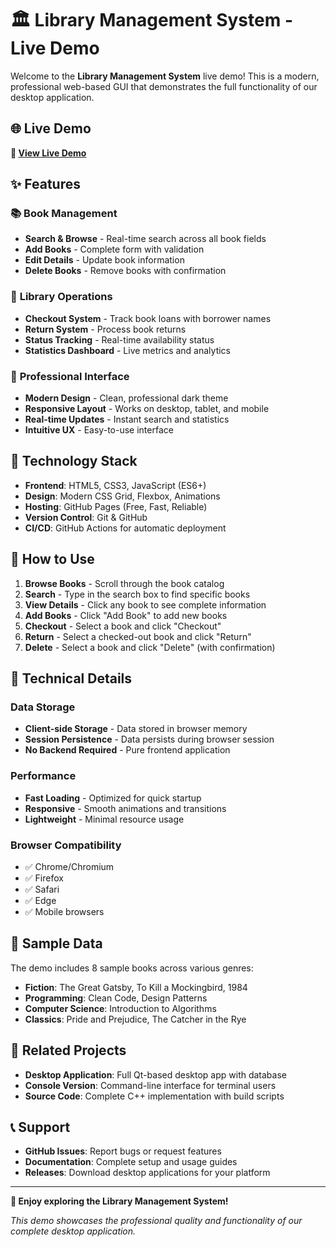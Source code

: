 # 🏛️ Library Management System - Live Demo

Welcome to the **Library Management System** live demo! This is a modern, professional web-based GUI that demonstrates the full functionality of our desktop application.

## 🌐 **Live Demo**

**🔗 [View Live Demo](https://konaduprince26.github.io/CODSOFT-c-/)**

## ✨ **Features**

### 📚 **Book Management**
- **Search & Browse** - Real-time search across all book fields
- **Add Books** - Complete form with validation
- **Edit Details** - Update book information
- **Delete Books** - Remove books with confirmation

### 📖 **Library Operations**
- **Checkout System** - Track book loans with borrower names
- **Return System** - Process book returns
- **Status Tracking** - Real-time availability status
- **Statistics Dashboard** - Live metrics and analytics

### 🎨 **Professional Interface**
- **Modern Design** - Clean, professional dark theme
- **Responsive Layout** - Works on desktop, tablet, and mobile
- **Real-time Updates** - Instant search and statistics
- **Intuitive UX** - Easy-to-use interface

## 🚀 **Technology Stack**

- **Frontend**: HTML5, CSS3, JavaScript (ES6+)
- **Design**: Modern CSS Grid, Flexbox, Animations
- **Hosting**: GitHub Pages (Free, Fast, Reliable)
- **Version Control**: Git & GitHub
- **CI/CD**: GitHub Actions for automatic deployment

## 📱 **How to Use**

1. **Browse Books** - Scroll through the book catalog
2. **Search** - Type in the search box to find specific books
3. **View Details** - Click any book to see complete information
4. **Add Books** - Click "Add Book" to add new books
5. **Checkout** - Select a book and click "Checkout"
6. **Return** - Select a checked-out book and click "Return"
7. **Delete** - Select a book and click "Delete" (with confirmation)

## 🔧 **Technical Details**

### **Data Storage**
- **Client-side Storage** - Data stored in browser memory
- **Session Persistence** - Data persists during browser session
- **No Backend Required** - Pure frontend application

### **Performance**
- **Fast Loading** - Optimized for quick startup
- **Responsive** - Smooth animations and transitions
- **Lightweight** - Minimal resource usage

### **Browser Compatibility**
- ✅ Chrome/Chromium
- ✅ Firefox
- ✅ Safari
- ✅ Edge
- ✅ Mobile browsers

## 🌟 **Sample Data**

The demo includes 8 sample books across various genres:
- **Fiction**: The Great Gatsby, To Kill a Mockingbird, 1984
- **Programming**: Clean Code, Design Patterns
- **Computer Science**: Introduction to Algorithms
- **Classics**: Pride and Prejudice, The Catcher in the Rye

## 🔗 **Related Projects**

- **Desktop Application**: Full Qt-based desktop app with database
- **Console Version**: Command-line interface for terminal users
- **Source Code**: Complete C++ implementation with build scripts

## 📞 **Support**

- **GitHub Issues**: Report bugs or request features
- **Documentation**: Complete setup and usage guides
- **Releases**: Download desktop applications for your platform

---

**🎉 Enjoy exploring the Library Management System!**

*This demo showcases the professional quality and functionality of our complete desktop application.*
